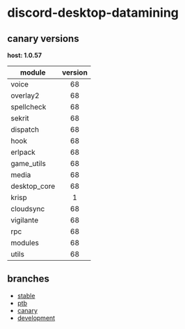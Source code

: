 # discord-desktop-datamining

## canary versions

**host: 1.0.57**

| module | version |
| ------ | :-----: |
| voice | 68 |
| overlay2 | 68 |
| spellcheck | 68 |
| sekrit | 68 |
| dispatch | 68 |
| hook | 68 |
| erlpack | 68 |
| game_utils | 68 |
| media | 68 |
| desktop_core | 68 |
| krisp | 1 |
| cloudsync | 68 |
| vigilante | 68 |
| rpc | 68 |
| modules | 68 |
| utils | 68 |

## branches

- [stable](https://github.com/OpenAsar/discord-desktop-datamining/tree/stable)
- [ptb](https://github.com/OpenAsar/discord-desktop-datamining/tree/ptb)
- [canary](https://github.com/OpenAsar/discord-desktop-datamining/tree/canary)
- [development](https://github.com/OpenAsar/discord-desktop-datamining/tree/development)